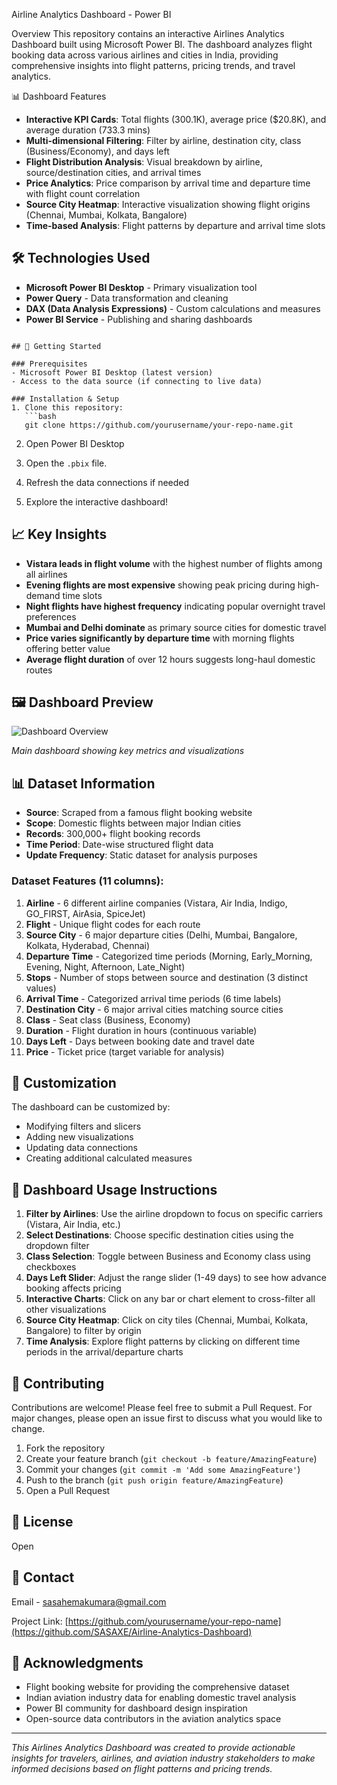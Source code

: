 Airline Analytics Dashboard - Power BI

Overview
This repository contains an interactive Airlines Analytics Dashboard built using Microsoft Power BI. The dashboard analyzes flight booking data across various airlines and cities in India, providing comprehensive insights into flight patterns, pricing trends, and travel analytics.

 📊 Dashboard Features
- **Interactive KPI Cards**: Total flights (300.1K), average price ($20.8K), and average duration (733.3 mins)
- **Multi-dimensional Filtering**: Filter by airline, destination city, class (Business/Economy), and days left
- **Flight Distribution Analysis**: Visual breakdown by airline, source/destination cities, and arrival times
- **Price Analytics**: Price comparison by arrival time and departure time with flight count correlation
- **Source City Heatmap**: Interactive visualization showing flight origins (Chennai, Mumbai, Kolkata, Bangalore)
- **Time-based Analysis**: Flight patterns by departure and arrival time slots

## 🛠️ Technologies Used
- **Microsoft Power BI Desktop** - Primary visualization tool
- **Power Query** - Data transformation and cleaning
- **DAX (Data Analysis Expressions)** - Custom calculations and measures
- **Power BI Service** - Publishing and sharing dashboards

```

## 🚀 Getting Started

### Prerequisites
- Microsoft Power BI Desktop (latest version)
- Access to the data source (if connecting to live data)

### Installation & Setup
1. Clone this repository:
   ```bash
   git clone https://github.com/yourusername/your-repo-name.git
   ```

2. Open Power BI Desktop

3. Open the `.pbix` file.

4. Refresh the data connections if needed

5. Explore the interactive dashboard!

## 📈 Key Insights
- **Vistara leads in flight volume** with the highest number of flights among all airlines
- **Evening flights are most expensive** showing peak pricing during high-demand time slots
- **Night flights have highest frequency** indicating popular overnight travel preferences
- **Mumbai and Delhi dominate** as primary source cities for domestic travel
- **Price varies significantly by departure time** with morning flights offering better value
- **Average flight duration** of over 12 hours suggests long-haul domestic routes

## 🖼️ Dashboard Preview
![Dashboard Overview](<img width="1500" height="805" alt="Airline Analytics Dashboard" src="https://github.com/user-attachments/assets/249c237e-5931-43b7-b771-249257229d90" />
)

*Main dashboard showing key metrics and visualizations*

## 📊 Dataset Information
- **Source**: Scraped from a famous flight booking website
- **Scope**: Domestic flights between major Indian cities
- **Records**: 300,000+ flight booking records
- **Time Period**: Date-wise structured flight data
- **Update Frequency**: Static dataset for analysis purposes

### Dataset Features (11 columns):
1. **Airline** - 6 different airline companies (Vistara, Air India, Indigo, GO_FIRST, AirAsia, SpiceJet)
2. **Flight** - Unique flight codes for each route
3. **Source City** - 6 major departure cities (Delhi, Mumbai, Bangalore, Kolkata, Hyderabad, Chennai)
4. **Departure Time** - Categorized time periods (Morning, Early_Morning, Evening, Night, Afternoon, Late_Night)
5. **Stops** - Number of stops between source and destination (3 distinct values)
6. **Arrival Time** - Categorized arrival time periods (6 time labels)
7. **Destination City** - 6 major arrival cities matching source cities
8. **Class** - Seat class (Business, Economy)
9. **Duration** - Flight duration in hours (continuous variable)
10. **Days Left** - Days between booking date and travel date
11. **Price** - Ticket price (target variable for analysis)

## 🔧 Customization
The dashboard can be customized by:
- Modifying filters and slicers
- Adding new visualizations
- Updating data connections
- Creating additional calculated measures

## 📝 Dashboard Usage Instructions
1. **Filter by Airlines**: Use the airline dropdown to focus on specific carriers (Vistara, Air India, etc.)
2. **Select Destinations**: Choose specific destination cities using the dropdown filter
3. **Class Selection**: Toggle between Business and Economy class using checkboxes
4. **Days Left Slider**: Adjust the range slider (1-49 days) to see how advance booking affects pricing
5. **Interactive Charts**: Click on any bar or chart element to cross-filter all other visualizations
6. **Source City Heatmap**: Click on city tiles (Chennai, Mumbai, Kolkata, Bangalore) to filter by origin
7. **Time Analysis**: Explore flight patterns by clicking on different time periods in the arrival/departure charts

## 🤝 Contributing
Contributions are welcome! Please feel free to submit a Pull Request. For major changes, please open an issue first to discuss what you would like to change.

1. Fork the repository
2. Create your feature branch (`git checkout -b feature/AmazingFeature`)
3. Commit your changes (`git commit -m 'Add some AmazingFeature'`)
4. Push to the branch (`git push origin feature/AmazingFeature`)
5. Open a Pull Request

## 📄 License
Open

## 📧 Contact
Email -  sasahemakumara@gmail.com

Project Link: [https://github.com/yourusername/your-repo-name](https://github.com/SASAXE/Airline-Analytics-Dashboard)

## 🙏 Acknowledgments
- Flight booking website for providing the comprehensive dataset
- Indian aviation industry data for enabling domestic travel analysis
- Power BI community for dashboard design inspiration
- Open-source data contributors in the aviation analytics space

---
*This Airlines Analytics Dashboard was created to provide actionable insights for travelers, airlines, and aviation industry stakeholders to make informed decisions based on flight patterns and pricing trends.*
